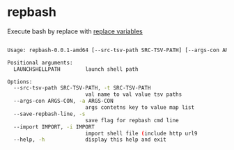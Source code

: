 # repbash

Execute bash by replace with [replace variables](https://github.com/puutaro/CommandClick/blob/master/md/developer/set_replace_variables.md)

```sh.sh

Usage: repbash-0.0.1-amd64 [--src-tsv-path SRC-TSV-PATH] [--args-con ARGS-CON] [--save-repbash-line] [--import IMPORT] LAUNCHSHELLPATH

Positional arguments:
  LAUNCHSHELLPATH        launch shell path

Options:
  --src-tsv-path SRC-TSV-PATH, -t SRC-TSV-PATH
                         val name to val value tsv paths
  --args-con ARGS-CON, -a ARGS-CON
                         args contetns key to value map list
  --save-repbash-line, -s
                         save flag for repbash cmd line
  --import IMPORT, -i IMPORT
                         import shell file (include http url9
  --help, -h             display this help and exit

```
